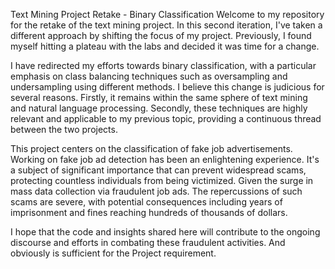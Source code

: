 Text Mining Project Retake - Binary Classification
Welcome to my repository for the retake of the text mining project. In this second iteration, I've taken a different approach by shifting the focus of my project. Previously, I found myself hitting a plateau with the labs and decided it was time for a change.

I have redirected my efforts towards binary classification, with a particular emphasis on class balancing techniques such as oversampling and undersampling using different methods. I believe this change is judicious for several reasons. Firstly, it remains within the same sphere of text mining and natural language processing. Secondly, these techniques are highly relevant and applicable to my previous topic, providing a continuous thread between the two projects.

This project centers on the classification of fake job advertisements. Working on fake job ad detection has been an enlightening experience. It's a subject of significant importance that can prevent widespread scams, protecting countless individuals from being victimized. Given the surge in mass data collection via fraudulent job ads. The repercussions of such scams are severe, with potential consequences including years of imprisonment and fines reaching hundreds of thousands of dollars.

I hope that the code and insights shared here will contribute to the ongoing discourse and efforts in combating these fraudulent activities. And obviously is sufficient for the Project requirement. 
